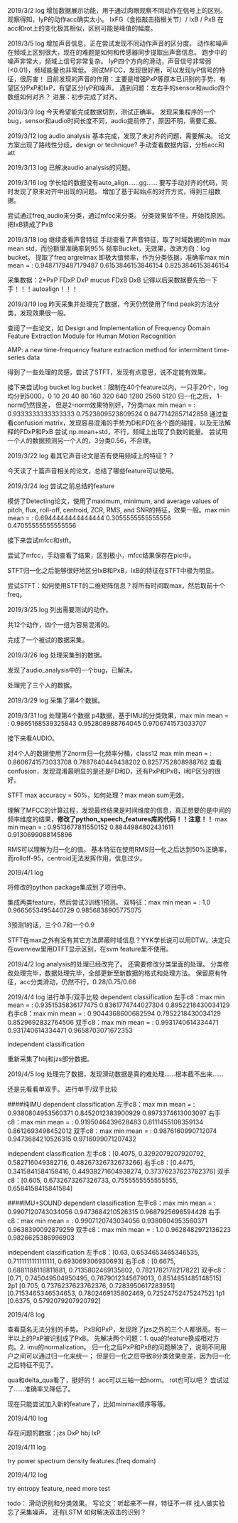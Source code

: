 2019/3/2 log
增加数据展示功能，用于通过肉眼观察不同动作在信号上的区别。
观察得知，IyP的动作acc确实太小。
IxFG（食指敲击指根关节）/ IxB / PxB 在acc和rot上的变化极其相似，区别可能是峰值的幅度。

2019/3/5 log
增加声音信息，正在尝试发现不同动作声音的区分度。
动作和噪声在频域上区别很大，现在的难题是如何和传感器同步提取出声音信息。
跑步中的噪声非常大，频域上信号非常复杂。
IyP四个方向的滑动，声音信号非常弱(<0.01)，频域能量也非常低。
测试MFCC，发现很好用，可以发现IyP信号的特征，很厉害！
目前发现的声音的作用：主要是增强PxP等原本已识别的手势，有望区分PxP和IxP，有望区分IyP和噪声。
遇到问题：左右手的sensor和audio四个数组如何对齐？
进展：初步完成了对齐。

2019/3/9 log
今天希望能完成数据切割，测试正确率。
发现采集程序的一个bug，sensor和audio时间长度不同，audio提前停了，原因不明，需要汇报。

2019/3/12 log
audio analysis 基本完成，发现了未对齐的问题，需要解决。
论文方案出现了路线性分歧，design or technique?
手动查看数据内容，分析acc和att

2019/3/13 log
已解决audio analysis的问题。

2019/3/16 log
学长给的数据没有auto_align……gg……
要写手动对齐的代码，同时发现了原来对齐中出现的问题。
增加了基于起始点的对齐方式，得到三组数据。

尝试通过freq_audio来分类，通过mfcc来分类。
分类效果皆不佳，开始找原因。
把IxB猜成了PxB

2019/3/18 log
继续查看声音特征
手动查看了声音特征，取了时域数据的min max mean std，而份额里准确率到95%
频率Bucket，无效果，改进方向：log bucket。
提取了freq argrelmax 即极大值频率，作为分类依据，准确率max min mean = : 0.9487179487179487 0.6153846153846154 0.8253846153846154

采集数据：2*PxP FDxP DxP mucus FDxB DxB
记得以后采数据要先拍一下手！！！autoalign！！！

2019/3/19 log
昨天采集并处理完了数据，今天仍然使用了find peak的方法分类，发现效果很一般。

查阅了一些论文，如
Design and Implementation of Frequency Domain Feature Extraction Module for Human Motion Recognition

AMP: a new time-frequency feature extraction method for intermittent time-series data

得到了一些处理的灵感，尝试了STFT，发现有点意思，说不定能有效果。

接下来尝试log bucket
log bucket：限制在40个feature以内，一只手20个，log均分到5000，0 10 20 40 80 160 320 640 1280 2560 5120
归一化之后，
1-norm仍然很差，
但是2-norm效果特别好，7分类max min mean = : 0.9333333333333333 0.7523809523809524 0.8477142857142858
通过查看confusion matrix，发现容易混淆的手势为D和FD在各个面的碰撞，以及无法解释的FDxP和PxB
尝试 np.mean+std，不行，频域上出现了负数的能量。
尝试用一个人的数据预测另一个人的，3分类0.56，不合理。

2019/3/22 log
看其它声音论文是否有使用频域上的特征？？

今天读了十篇声音相关的论文，总结了哪些feature可以使用。

2019/3/24 log
尝试之前总结的feature

模仿了Detecting论文，使用了maximum, minimum, and average values of pitch, flux, roll-off, centroid, ZCR, RMS, and SNR的特征，效果一般。max min mean = : 0.6944444444444444 0.3055555555555556 0.47055555555555556

接下来尝试mfcc和stft。

尝试了mfcc，手动查看了结果，区别极小，mfcc结果保存在pic中。

STFT归一化之后能够很好地区分IxB和PxB，IxB的特征在STFT中极为明显。

尝试STFT：如何使用STFT的二维矩阵信息？将所有时间取max，然后取前十个freq。

2019/3/25 log
列出需要测试的动作。

共12个动作，四个一组为容易混淆的。

完成了一个被试的数据采集。

2019/3/26 log
处理采集到的数据。

发现了audio_analysis中的一个bug，已解决。

处理完了三个人的数据。

2019/3/29 log
采集了第4个数据。

2019/3/31 log
处理第4个数据
p4数据，基于IMU的分类效果，max min mean = : 0.9865168539325843 0.952808988764045 0.9706741573033707

接下来看AUDIO。

对4个人的数据使用了2norm归一化频率分桶，class12 max min mean = : 0.8606741573033708 0.7887640449438202 0.8257752808988762
查看confusion，发现混淆最明显的是还是FD和D，还有PxP和PxB，I和P区分的很好。

STFT max accuracy = 50%，如何处理？max mean sum无效。

理解了MFCC的计算过程，发现最终结果是时间维度的信息，真正想要的是中间的频率维度的结果，**修改了python_speech_features库的代码！！注意！！**
max min mean = : 0.9513677811550152 0.8844984802431611 0.9130699088145896

RMS可以理解为归一化的值。
基本特征在使用RMS归一化之后达到50%正确率，而rolloff-95，centroid无法发挥作用，信息过少。

2019/4/1 log

将修改的python package集成到了项目中。

集成两类feature，然后尝试3训练1预测。
双特征：max min mean = : 1.0 0.9665653495440729 0.9856838905775075

3预测1的话，三个0.7和一个0.9

STFT在max之外有没有其它方法屏蔽时域信息？YYK学长说可以用DTW。决定只在overview里用DTFT显示区别，在svm feature里不使用。

2019/4/2 log
analysis的处理已经改完了。
还需要修改分类里面的处理。
分类修改处理完毕，数据处理完毕，全部更新至新数据的格式和处理方法。
保留原有特征，acc分类滑动，仍然不行，0.28/0.75/0.66

2019/4/4 log
进行单手/双手比较
dependent classification
左手c8：max min mean = : 0.9351535836177475 0.8361774744027304 0.8952218430034129
右手c8：max min mean = : 0.9044368600682594 0.7952218430034129 0.8529692832764506
双手c8：max min mean = : 0.9931740614334471 0.931740614334471 0.9658703071672353

independent classification

重新采集了hbj和jzs部分数据。

2019/4/5 log
处理完了数据，发现滑动数据是真的难处理……根本截不出来……

还是先看看单双手。
进行单手/双手比较

####纯IMU
dependent classification
左手c8：max min mean = : 0.9380804953560371 0.8452012383900929 0.8973374613003097
右手c8：max min mean = : 0.9195046439628483 0.8111455108359134 0.8612693498452012
双手c8：max min mean = : 0.9876160990712074 0.9473684210526315 0.9716099071207432

independent classification
左手c8：[0.4075, 0.3292079207920792, 0.582716049382716, 0.48267326732673266]
右手c8：[0.4475, 0.3415841584158416, 0.44938271604938274, 0.37376237623762376]
双手c8：[0.605, 0.6732673267326733, 0.7555555555555555, 0.6584158415841584]

####IMU+SOUND
dependent classification
左手c8：max min mean = : 0.9907120743034056 0.9473684210526315 0.9687925696594428
右手c8：max min mean = : 0.9907120743034056 0.9380804953560371 0.9638390092879259
双手c8：max min mean = : 1.0 0.9628482972136223 0.9826625386996903

independent classification
左手c8：[0.63, 0.6534653465346535, 0.7111111111111111, 0.693069306930693]
右手c8：[0.6675, 0.6881188118811881, 0.7135802469135802, 0.7821782178217822]
双手c8：[0.71, 0.745049504950495, 0.7679012345679013, 0.8514851485148515]
2p1 [0.705, 0.7376237623762376, 0.7283950617283951] [0.7153465346534653, 0.7802469135802469, 0.7252475247524752]
1p1 [0.6375, 0.5792079207920792]

2019/4/8 log

查看莫名无法分别的手势。
PxB和PxP，发现除了jzs之外的三个人都很高。有一半以上的PxP被识别成了PxB。
先解决两个问题：1. qua的feature换成相对方向。2. imu的normalization。
归一化之后PxP和PxB的问题解决了，说明不同用户之间可以通过归一化来统一；
但是归一化之后导致8分类效果变差，因为归一化之后特征不见了。

qua和delta_qua看了，挺好的！
acc可以三轴一起norm。
rot也可以吧？
尝试过了……准确率又降低了。

现在只能尝试加入新的feature了，比如minmax顺序等等。

2019/4/10 log

存在问题的数据：jzs DxP hbj IxP

2019/4/11 log

try power spectrum density features.(freq domain)

2019/4/12 log

try entropy feature, need more test

todo：
滑动识别和分类效果。
写论文：听起来不一样，特征不一样
找人做实验
忘了采集噪声。
还有LSTM
如何解决双击的识别？
